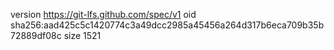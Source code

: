 version https://git-lfs.github.com/spec/v1
oid sha256:aad425c5c1420774c3a49dcc2985a45456a264d317b6eca709b35b72889df08c
size 1521
